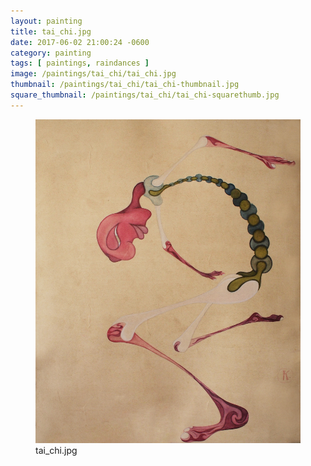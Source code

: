 ```yaml
---
layout: painting
title: tai_chi.jpg
date: 2017-06-02 21:00:24 -0600
category: painting
tags: [ paintings, raindances ]
image: /paintings/tai_chi/tai_chi.jpg
thumbnail: /paintings/tai_chi/tai_chi-thumbnail.jpg
square_thumbnail: /paintings/tai_chi/tai_chi-squarethumb.jpg
---
```


<figure class="fullwidth"><img src="/paintings/tai_chi/tai_chi.jpg" alt="A painting titled: tai_chi.jpg by painter Kyle Cunningham" /><figcaption>tai_chi.jpg</figcaption></figure>
